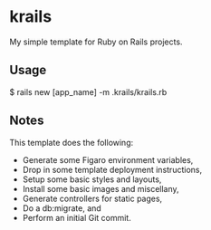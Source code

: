 # krails
My simple template for Ruby on Rails projects.

## Usage
$ rails new [app_name] -m .krails/krails.rb

## Notes
This template does the following:

- Generate some Figaro environment variables,
- Drop in some template deployment instructions,
- Setup some basic styles and layouts,
- Install some basic images and miscellany,
- Generate controllers for static pages,
- Do a db:migrate, and
- Perform an initial Git commit.
